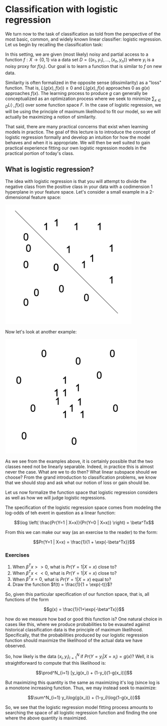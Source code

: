 # Classification with logistic regression

We turn now to the task of classification as told from the perspective of the most basic, common, and widely known linear classifier: logistic regression. Let us begin by recalling the classification task:

In this setting, we are given (most likely) noisy and partial access to a function $f: X \to \{0, 1\}$ via a data set $D = \{(x_1, y_1), \dots , (x_n, y_n)\}$ where $y_i$ is a noisy proxy for $f(x_i)$. Our goal is to learn a function that is similar to $f$ on new data.

Similarity is often formalized in the opposite sense (dissimilarity) as a "loss" function. That is, $L(g(x), f(x)) \geq 0$ and $L(g(x), f(x)$ approaches $0$ as $g(x)$ approaches $f(x)$. The learning process to produce $g$ can generally be conceptualized as an optimization process where we seek to minimize $\sum_{x \in D} L(\cdot, f(x))$ over some function space $F$. In the case of logistic regression, we will be using the principle of maximum likelihood to fit our model, so we will actually be maximizing a notion of similarity.

That said, there are many practical concerns that exist when learning models in practice. The goal of this lecture is to introduce the concept of logistic regression formally and develop an intuition for how the model behaves and when it is appropriate. We will then be well suited to gain practical experience fitting our own logistic regression models in the practical portion of today's class.

## What is logistic regression?

The idea with logistic regression is that you will attempt to divide the negative class from the positive class in your data with a codimension 1 hyperplane in your feature space. Let's consider a small example in a 2-dimensional feature space:

![Linearly separable data](lin_sep.png "Linearly separable data.")

Now let's look at another example:

![Linearly inseparable data](no_lin_sep.png "Linearly inseparable data.")

As we see from the examples above, it is certainly possible that the two classes need not be linearly separable. Indeed, in practice this is almost never the case. What are we to do then? What linear subspace should we choose? From the grand introduction to classification problems, we know that we should stop and ask what our notion of loss or gain should be.

Let us now formalize the function space that logistic regression considers as well as how we will judge logistic regressions.

The specification of the logistic regression space comes from modeling the log-odds of teh event in question as a linear function:

$$\log \left( \frac{Pr(Y=1 | X=x)}{Pr(Y=0 | X=x)} \right) = \beta^Tx$$

From this we can make our way (as an exercise to the reader) to the form:

$$Pr(Y=1 | X=x) = \frac{1}{1 + \exp{-\beta^Tx}}$$

### Exercises
1. When $\beta^Tx >> 0$, what is $Pr(Y=1 | X=x)$ close to?
2. When $\beta^Tx << 0$, what is $Pr(Y=1 | X=x)$ close to?
3. When $\beta^Tx = 0$, what is $Pr(Y=1 | X=x)$ equal to?
4. Draw the function $f(t) = \frac{1}{1 + \exp(-t)}$?

So, given this particular specification of our function space, that is, all functions of the form

$$g(x) = \frac{1}{1+\exp{-\beta^Tx}}$$

how do we measure how bad or good this function is? One natural choice in cases like this, where we produce probabilities to be evauated against historical classification data is the principle of maximum likelihood. Specifically, that the probabilities produced by our logistic regression function should maximize the likelihood of the actual data we have observed.

So, how likely is the data ${(x_i, y_i)}^N_{i=1}$ if $Pr(Y=y_i | X=x_i) = g(x)$? Well, it is straightforward to compute that this likelihood is:

$$\prod^N_{i=1} [y_ig(x_i) + (1-y_i)(1-g(x_i))]$$

But maximizing this quantity is the same as maximizing it's log (since log is a monotone increasing function. Thus, we may instead seek to maximize:

$$\sum^N_{i=1} y_i\log{g(x_i)} + (1-y_i)\log{1-g(x_i)}$$

So, we see that the logistic regression model fitting process amounts to searching the space of all logistic regression function and finding the one where the above quantity is maximized.
